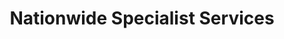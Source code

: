 ---
address: 'NSS Group

  239 Ashley Rd

  Hale

  WA15 9NE

  Altrincham , Greater Manchester

  United Kingdom'
country: GB
location: [53.3745347,-2.341628]
tags:
- ifsec-international-2022
title: Nationwide Specialist Services
---